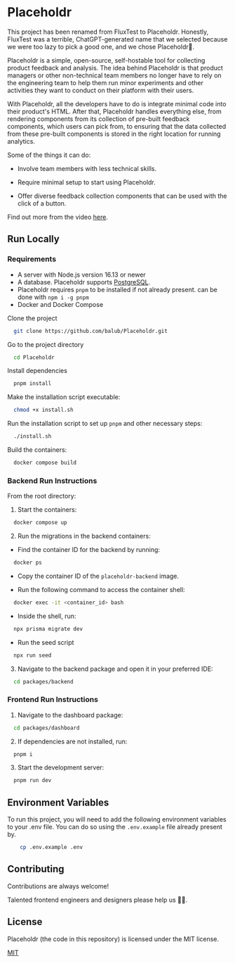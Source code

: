 # Placeholdr

This project has been renamed from FluxTest to Placeholdr. Honestly, FluxTest was a terrible, ChatGPT-generated name that we selected because we were too lazy to pick a good one, and we chose Placeholdr🤣.

Placeholdr is a simple, open-source, self-hostable tool for collecting product feedback and analysis. The idea behind Placeholdr is that product managers or other non-technical team members no longer have to rely on the engineering team to help them run minor experiments and other activities they want to conduct on their platform with their users.

With Placeholdr, all the developers have to do is integrate minimal code into their product's HTML. After that, Placeholdr handles everything else, from rendering components from its collection of pre-built feedback components, which users can pick from, to ensuring that the data collected from these pre-built components is stored in the right location for running analytics.

Some of the things it can do:

- Involve team members with less technical skills.

- Require minimal setup to start using Placeholdr.

- Offer diverse feedback collection components that can be used with the click of a button.

Find out more from the video [here](https://drive.google.com/file/d/1jkpKCRn0iRIuRqgM0WXncKKvtPNU8gVV/view?usp=drive_link).

## Run Locally

### Requirements

- A server with Node.js version 16.13 or newer
- A database. Placeholdr supports [PostgreSQL](https://www.postgresql.org/).
- Placeholdr requires `pnpm` to be installed if not already present. can be done with `npm i -g pnpm`
- Docker and Docker Compose

Clone the project

```bash
  git clone https://github.com/balub/Placeholdr.git
```

Go to the project directory

```bash
  cd Placeholdr
```

Install dependencies

```bash
  pnpm install
```

Make the installation script executable:

```bash
  chmod +x install.sh
```

Run the installation script to set up `pnpm` and other necessary steps:

```bash
  ./install.sh
```

Build the containers:

```bash
  docker compose build
```

### Backend Run Instructions

From the root directory:

1. Start the containers:

```bash
  docker compose up
```

2. Run the migrations in the backend containers:

- Find the container ID for the backend by running:

```bash
  docker ps
```

- Copy the container ID of the `placeholdr-backend` image.

- Run the following command to access the container shell:

```bash
  docker exec -it <container_id> bash
```

- Inside the shell, run:

```bash
  npx prisma migrate dev
```
- Run the seed script

```bash
  npx run seed
```

3. Navigate to the backend package and open it in your preferred IDE:

```bash
  cd packages/backend
```

### Frontend Run Instructions

1. Navigate to the dashboard package:

```bash
  cd packages/dashboard
```

2. If dependencies are not installed, run:

```bash
  pnpm i
```

3. Start the development server:

```bash
  pnpm run dev
```

## Environment Variables

To run this project, you will need to add the following environment variables to your .env file. You can do so using the `.env.example` file already present by.

```bash
    cp .env.example .env
```

## Contributing

Contributions are always welcome!

Talented frontend engineers and designers please help us 🥲🥲.

## License

Placeholdr (the code in this repository) is licensed under the MIT license.

[MIT](https://choosealicense.com/licenses/mit/)

